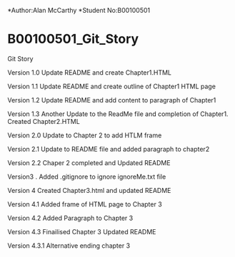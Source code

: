 *Author:Alan McCarthy
*Student No:B00100501 
# B00100501_Git_Story
Git Story 

Version 1.0 Update README and create Chapter1.HTML

Version 1.1 Update README and create outline of Chapter1 HTML page 

Version 1.2 Update README and add content to paragraph of Chapter1

Version 1.3 Another Update to the ReadMe file and completion of Chapter1. Created Chapter2.HTML

Version 2.0 Update to Chapter 2 to add HTLM frame

Version 2.1 Update to README file and added paragraph to chapter2

Version 2.2 Chaper 2 completed and Updated README

Version3 . Added .gitignore to ignore ignoreMe.txt file

Version 4 Created Chapter3.html and updated README

Version 4.1 Added frame of HTML page to Chapter 3

Version 4.2 Added Paragraph to Chapter 3

Version 4.3 Finailised Chapter 3 Updated README

Version 4.3.1 Alternative ending chapter 3